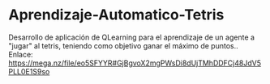 # Aprendizaje-Automatico-Tetris
Desarrollo de aplicación de QLearning para el aprendizaje de un agente a "jugar" al tetris, teniendo como objetivo ganar el máximo de puntos..
Enlace: https://mega.nz/file/eo5SFYYR#GjBgvoX2mgPWsDi8dUjTMhDDFCj48JdV5PLL0E1S9so
